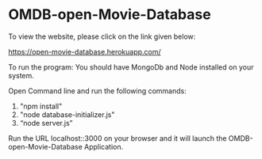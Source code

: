 # OMDB-open-Movie-Database

To view the website, please click on the link given below:

https://open-movie-database.herokuapp.com/

To run the program: 
You should have MongoDb and Node installed on your system.
	
Open Command line and run the following commands:
1) "npm install"
2) "node database-initializer.js"
3) “node server.js”

Run the URL localhost::3000 on your browser and it will launch the OMDB-open-Movie-Database Application.
